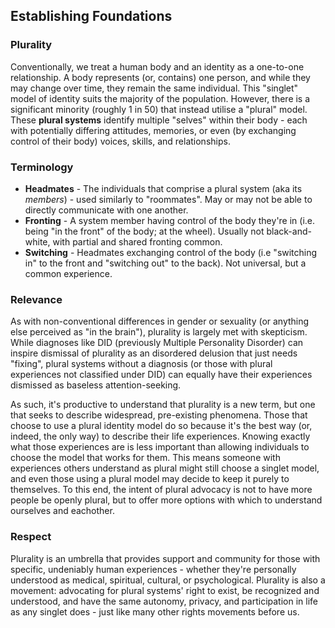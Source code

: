 ## Establishing Foundations

### Plurality

Conventionally, we treat a human body and an identity as a one-to-one relationship. 
A body represents (or, contains) one person, and while they may change over time, they remain the same individual. 
This "singlet" model of identity suits the majority of the population. 
However, there is a significant minority (roughly 1 in 50) that instead utilise a "plural" model.
These **plural systems** identify multiple "selves" within their body - each with potentially differing attitudes, memories, or even (by exchanging control of their body) voices, skills, and relationships.

### Terminology

- **Headmates** - The individuals that comprise a plural system (aka its *members*) - used similarly to "roommates". May or may not be able to directly communicate with one another.
- **Fronting** - A system member having control of the body they're in (i.e. being "in the front" of the body; at the wheel). Usually not black-and-white, with partial and shared fronting common.
- **Switching** - Headmates exchanging control of the body (i.e "switching in" to the front and "switching out" to the back). Not universal, but a common experience.

### Relevance

As with non-conventional differences in gender or sexuality (or anything else perceived as "in the brain"), plurality is largely met with skepticism.
While diagnoses like DID (previously Multiple Personality Disorder) can inspire dismissal of plurality as an disordered delusion that just needs "fixing", plural systems without a diagnosis (or those with plural experiences not classified under DID) can equally have their experiences dismissed as baseless attention-seeking.

As such, it's productive to understand that plurality is a new term, but one that seeks to describe widespread, pre-existing phenomena.
Those that choose to use a plural identity model do so because it's the best way (or, indeed, the only way) to describe their life experiences.
Knowing exactly what those experiences are is less important than allowing individuals to choose the model that works for them.
This means someone with experiences others understand as plural might still choose a singlet model, and even those using a plural model may decide to keep it purely to themselves. 
To this end, the intent of plural advocacy is not to have more people be openly plural, but to offer more options with which to understand ourselves and eachother.

### Respect

Plurality is an umbrella that provides support and community for those with specific, undeniably human experiences - whether they're personally understood as medical, spiritual, cultural, or psychological.
Plurality is also a movement: advocating for plural systems' right to exist, be recognized and understood, and have the same autonomy, privacy, and participation in life as any singlet does - just like many other rights movements before us.
